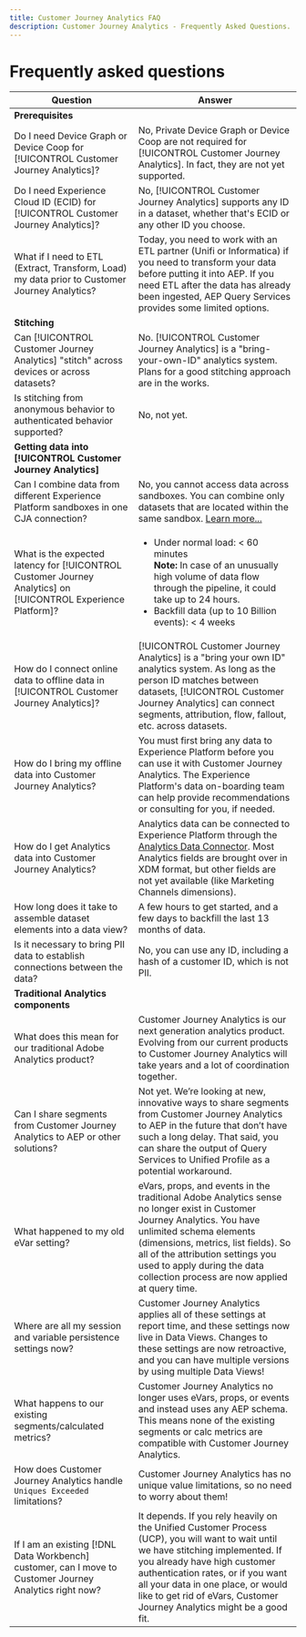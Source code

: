 ```yaml
---
title: Customer Journey Analytics FAQ
description: Customer Journey Analytics - Frequently Asked Questions.
---
```


# Frequently asked questions

| Question | Answer |
| --- | --- |
| **Prerequisites** | |
| Do I need Device Graph or Device Coop for [!UICONTROL Customer Journey Analytics]? | No, Private Device Graph or Device Coop are not required for [!UICONTROL Customer Journey Analytics]. In fact, they are not yet supported. |
| Do I need Experience Cloud ID (ECID) for [!UICONTROL Customer Journey Analytics]? | No, [!UICONTROL Customer Journey Analytics] supports any ID in a dataset, whether that's ECID or any other ID you choose. |
| What if I need to ETL (Extract, Transform, Load) my data prior to Customer Journey Analytics? | Today, you need to work with an ETL partner (Unifi or Informatica) if you need to transform your data before putting it into AEP. If you need ETL after the data has already been ingested, AEP Query Services provides some limited options. |
| **Stitching** | |
| Can [!UICONTROL Customer Journey Analytics] "stitch" across devices or across datasets? | No. [!UICONTROL Customer Journey Analytics] is a "bring-your-own-ID" analytics system. Plans for a good stitching approach are in the works. |
| Is stitching from anonymous behavior to authenticated behavior supported? | No, not yet. |
| **Getting data into [!UICONTROL Customer Journey Analytics]** | |
| Can I combine data from different Experience Platform sandboxes in one CJA connection? | No, you cannot access data across sandboxes. You can combine only datasets that are located within the same sandbox. [Learn more...](https://docs.adobe.com/content/help/en/analytics-platform/using/cja-connections/create-connection.html#select-sandbox-and-datasets) |
| What is the expected latency for [!UICONTROL Customer Journey Analytics] on [!UICONTROL Experience Platform]? | <ul><li>Under normal load: < 60 minutes<br>**Note:** In case of an unusually high volume of data flow through the pipeline, it could take up to 24 hours.</li><li>Backfill data (up to 10 Billion events): < 4 weeks</li></ul> |
| How do I connect online data to offline data in [!UICONTROL Customer Journey Analytics]? | [!UICONTROL Customer Journey Analytics] is a "bring your own ID" analytics system. As long as the person ID matches between datasets, [!UICONTROL Customer Journey Analytics] can connect segments, attribution, flow, fallout, etc. across datasets. |
| How do I bring my offline data into Customer Journey Analytics? | You must first bring any data to Experience Platform before you can use it with Customer Journey Analytics. The Experience Platform's data on-boarding team can help provide recommendations or consulting for you, if needed. |
| How do I get Analytics data into Customer Journey Analytics? |Analytics data can be connected to Experience Platform through the [Analytics Data Connector](https://docs.adobe.com/content/help/en/experience-platform/sources/connectors/adobe-applications/analytics.html). Most Analytics fields are brought over in XDM format, but other fields are not yet available (like Marketing Channels dimensions). |
| How long does it take to assemble dataset elements into a data view? | A few hours to get started, and a few days to backfill the last 13 months of data. |
| Is it necessary to bring PII data to establish connections between the data? | No, you can use any ID, including a hash of a customer ID, which is not PII. |
| **Traditional Analytics components** | |
| What does this mean for our traditional Adobe Analytics product? | Customer Journey Analytics is our next generation analytics product. Evolving from our current products to Customer Journey Analytics will take years and a lot of coordination together. |
| Can I share segments from Customer Journey Analytics to AEP or other solutions? | Not yet. We’re looking at new, innovative ways to share segments from Customer Journey Analytics to AEP in the future that don’t have such a long delay. That said, you can share the output of Query Services to Unified Profile as a potential workaround. |
| What happened to my old eVar setting? | eVars, props, and events in the traditional Adobe Analytics sense no longer exist in Customer Journey Analytics. You have unlimited schema elements (dimensions, metrics, list fields). So all of the attribution settings you used to apply during the data collection process are now applied at query time. |
| Where are all my session and variable persistence settings now? | Customer Journey Analytics applies all of these settings at report time, and these settings now live in Data Views. Changes to these settings are now retroactive, and you can have multiple versions by using multiple Data Views! |
| What happens to our existing segments/calculated metrics? | Customer Journey Analytics no longer uses eVars, props, or events and instead uses any AEP schema. This means none of the existing segments or calc metrics are compatible with Customer Journey Analytics. |
| How does Customer Journey Analytics handle `Uniques Exceeded` limitations? | Customer Journey Analytics has no unique value limitations, so no need to worry about them! |
| If I am an existing [!DNL Data Workbench] customer, can I move to Customer Journey Analytics right now? | It depends. If you rely heavily on the Unified Customer Process (UCP), you will want to wait until we have stitching implemented. If you already have high customer authentication rates, or if you want all your data in one place, or would like to get rid of eVars, Customer Journey Analytics might be a good fit. |
 
